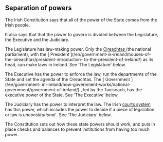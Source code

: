 ##  Separation of powers

The Irish Constitution says that all of the power of the State comes from the
Irish people.

It also says that that the power to govern is divided between the Legislature,
the Executive and the Judiciary.

The Legislature has law-making power. Only the [ Oireachtas
](https://www.oireachtas.ie/) (the national parliament), with the [ President
](/en/government-in-ireland/houses-of-the-oireachtas/president-introduction-
to-the-president-of-ireland/) as its head, can make laws in Ireland. See ‘The
Legislature' below.

The Executive has the power to enforce the law, run the departments of the
State and set the agenda of the Oireachtas. The [ Government ](/en/government-
in-ireland/how-government-works/national-government/government-of-ireland/) ,
led by the Taoiseach, has the executive power of the State. See ‘The
Executive’ below.

The Judiciary has the power to interpret the law. The Irish [ courts system
](http://www.courts.ie/) has this power, which includes the power to decide if
a piece of legislation or law is _unconstitutional_ . See ‘The Judiciary’
below.

The Constitution sets out how these state powers should work, and puts in
place checks and balances to prevent institutions from having too much power.
